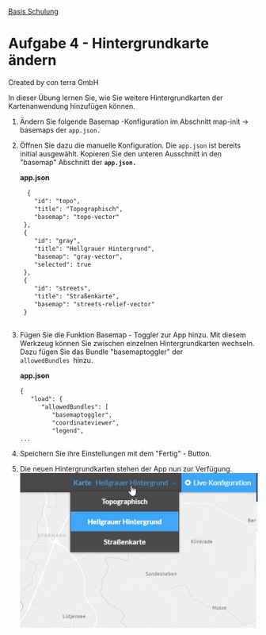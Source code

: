 [Basis Schulung](Readme.md)

Aufgabe 4 - Hintergrundkarte ändern
======================================================

Created by con terra GmbH

In dieser Übung lernen Sie, wie Sie weitere Hintergrundkarten der Kartenanwendung hinzufügen können.

1.  Ändern Sie folgende Basemap -Konfiguration im Abschnitt map-init → basemaps der `app.json.`

2.  Öffnen Sie dazu die manuelle Konfiguration. Die `app.json` ist bereits initial ausgewählt. Kopieren Sie den unteren Ausschnitt in den "basemap" Abschnitt der **`app.json.`**

    **app.json**

    ``` {.syntaxhighlighter-pre data-syntaxhighlighter-params="brush: js; gutter: false; theme: Confluence" data-theme="Confluence"}
      {
        "id": "topo",
        "title": "Topographisch",
        "basemap": "topo-vector"
     },
     {
        "id": "gray",
        "title": "Hellgrauer Hintergrund",
        "basemap": "gray-vector",
        "selected": true
     },
     {
        "id": "streets",
        "title": "Straßenkarte",
        "basemap": "streets-relief-vector"
     }
        
    ```

3.  Fügen Sie die Funktion Basemap - Toggler zur App hinzu. Mit diesem Werkzeug können Sie zwischen einzelnen Hintergrundkarten wechseln. Dazu fügen Sie das Bundle "basemaptoggler" der `allowedBundles `hinzu.

    **app.json**

    ``` {.syntaxhighlighter-pre data-syntaxhighlighter-params="brush: js; gutter: false; theme: Confluence" data-theme="Confluence"}
    {
       "load": {
          "allowedBundles": [
             "basemaptoggler",
             "coordinateviewer",
             "legend",
    ...
    ```

4.  Speichern Sie ihre Einstellungen mit dem "Fertig" - Button.
5.  Die neuen Hintergrundkarten stehen der App nun zur Verfügung.
    ![](attachments/339384229/339384244.png)



